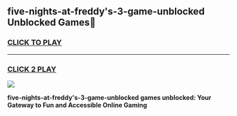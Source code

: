 
## five-nights-at-freddy's-3-game-unblocked Unblocked Games👋
<h3>
<a href="https://news.freeplayer.one?title=five-nights-at-freddy's-3-game-unblocked&ref=16F">CLICK TO PLAY</a></h3>
<hr>

<h3>
<a href="https://news.freeplayer.one?title=five-nights-at-freddy's-3-game-unblocked&ref=16F">CLICK 2 PLAY</a>
  
</h3>

<a href="https://news.freeplayer.one?title=five-nights-at-freddy's-3-game-unblocked&ref=16F/"><img src="https://clearcache.store/games.png"></a>


**five-nights-at-freddy's-3-game-unblocked games unblocked: Your Gateway to Fun and Accessible Online Gaming**
